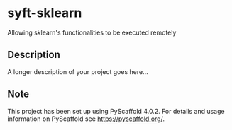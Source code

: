 # syft-sklearn

Allowing sklearn's functionalities to be executed remotely

## Description

A longer description of your project goes here...


<!-- pyscaffold-notes -->

## Note

This project has been set up using PyScaffold 4.0.2. For details and usage
information on PyScaffold see https://pyscaffold.org/.
